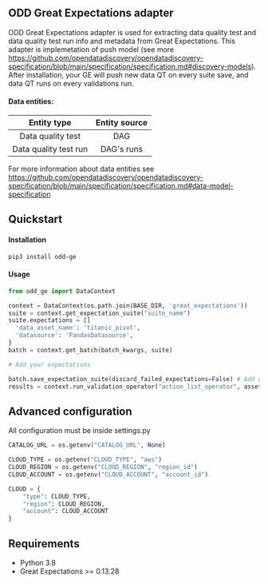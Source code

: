 ## ODD Great Expectations adapter

ODD Great Expectations adapter is used for extracting data quality test and data quality test run info and metadata from Great Expectations. This adapter is implemetation of push model (see more https://github.com/opendatadiscovery/opendatadiscovery-specification/blob/main/specification/specification.md#discovery-models). After installation, your GE will push new data QT on every suite save, and data QT runs on every validations run.

#### Data entities:
| Entity type | Entity source |
|:----------------:|:---------:|
|Data quality test|DAG|
|Data quality test run|DAG's runs|

For more information about data entities see https://github.com/opendatadiscovery/opendatadiscovery-specification/blob/main/specification/specification.md#data-model-specification

## Quickstart
#### Installation
```
pip3 install odd-ge
```
#### Usage
```Python
from odd_ge import DataContext

context = DataContext(os.path.join(BASE_DIR, 'great_expectations'))
suite = context.get_expectation_suite("suite_name")
suite.expectations = []                                                                                                                                             batch_kwargs = {
  'data_asset_name': 'titanic_pivot', 
  'datasource': 'PandasDatasource',                                                                                                                                         'path': os.path.join(BASE_DIR, 'data/titanic_pivot.parquet')
}
batch = context.get_batch(batch_kwargs, suite)                                                                                                                           batch.head() 

# Add your expectations

batch.save_expectation_suite(discard_failed_expectations=False) # Add quality tests to platform
results = context.run_validation_operator("action_list_operator", assets_to_validate=[batch]) # Add quality tests runs to platform
```


## Advanced configuration
All configuration must be inside settings.py
```Python
CATALOG_URL = os.getenv("CATALOG_URL", None)

CLOUD_TYPE = os.getenv("CLOUD_TYPE", "aws")
CLOUD_REGION = os.getenv("CLOUD_REGION", "region_id")
CLOUD_ACCOUNT = os.getenv("CLOUD_ACCOUNT", "account_id")

CLOUD = {
    "type": CLOUD_TYPE,
    "region": CLOUD_REGION,
    "account": CLOUD_ACCOUNT
}
```

## Requirements
- Python 3.8
- Great Expectations  >= 0.13.28
